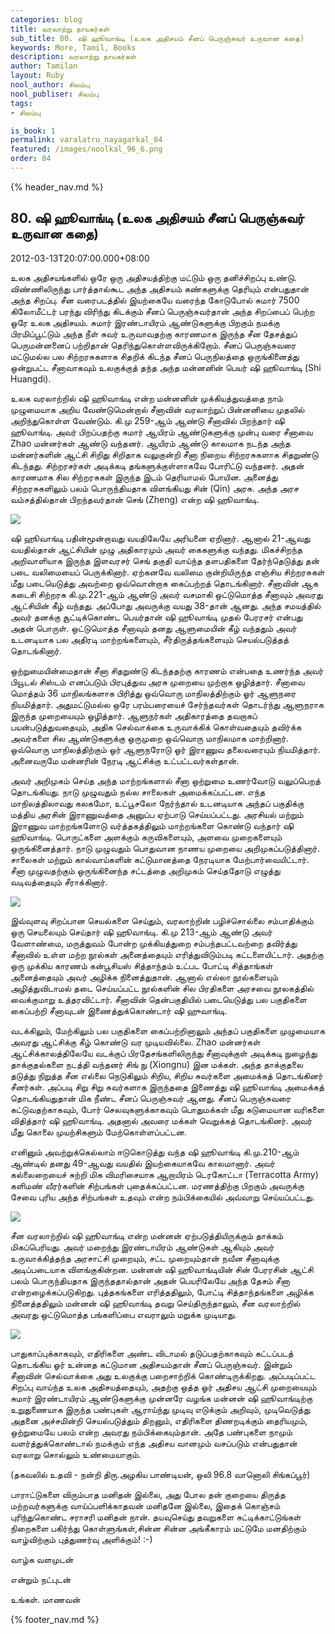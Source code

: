 ```yaml
---
categories: blog
title: வரலாற்று நாயகர்கள்
sub_title: 80. ஷி ஹூவாங்டி (உலக அதிசயம் சீனப் பெருஞ்சுவர் உருவான கதை)
keywords: More, Tamil, Books
description: வரலாற்று நாயகர்கள்
author: Tamilan
layout: Ruby
nool_author: சிலம்பு
nool_publiser: சிலம்பு
tags:
- சிலம்பு

is_book: 1
permalink: varalatru_nayagarkal_84
featured: /images/noolkal_96_6.png
order: 84
---
```

{% header_nav.md %}

## 80. ஷி ஹூவாங்டி (உலக அதிசயம் சீனப் பெருஞ்சுவர் உருவான கதை)

2012-03-13T20:07:00.000+08:00

உலக அதிசயங்களில் ஒரே ஒரு அதிசயத்திற்கு மட்டும் ஒரு தனிச்சிறப்பு உண்டு. விண்ணிலிருந்து பார்த்தால்கூட அந்த அதிசயம் கண்களுக்கு தெரியும் என்பதுதான் அந்த சிறப்பு. சீன வரைபடத்தில் இயற்கையே வரைந்த கோடுபோல் சுமார் 7500 கிலோமீட்டர் பரந்து விரிந்து கிடக்கும் சீனப் பெருஞ்சுவர்தான் அந்த சிறப்பைப் பெற்ற ஒரே உலக அதிசயம். சுமார் இரண்டாயிரம் ஆண்டுகளுக்கு பிறகும் நமக்கு பிரமிப்பூட்டும் அந்த நீள் சுவர் உருவாவதற்கு காரணமாக இருந்த சீன தேசத்துப் பெருமன்னனைப் பற்றிதான் தெரிந்துகொள்ளவிருக்கிறோம். சீனப் பெருஞ்சுவரை மட்டுமல்ல பல சிற்றரசுகளாக சிதறிக் கிடந்த சீனப் பெருநிலத்தை ஒருங்கினைத்து ஒன்றுபட்ட சீனாவாகவும் உலகுக்குத் தந்த அந்த மன்னனின் பெயர் ஷி ஹூவாங்டி (Shi Huangdi).

உலக வரலாற்றில் ஷி ஹூவாங்டி என்ற மன்னனின் முக்கியத்துவத்தை நாம் முழுமையாக அறிய வேண்டுமென்றால் சீனாவின் வரலாற்றுப் பின்னனியை முதலில் அறிந்துகொள்ள வேண்டும். கி.மு 259-ஆம் ஆண்டு சீனாவில் பிறந்தார் ஷி ஹூவாங்டி. அவர் பிறப்பதற்கு சுமார் ஆயிரம் ஆண்டுகளுக்கு முன்பு வரை சீனாவை Zhao மன்னர்கள் ஆண்டு வந்தனர். ஆயிரம் ஆண்டு காலமாக நடந்த அந்த மன்னர்களின் ஆட்சி சிறிது சிறிதாக வலுகுன்றி சீனா நிறைய சிற்றரசுகளாக சிதறுண்டு கிடந்தது. சிற்றரசர்கள் அடிக்கடி தங்களுக்குள்ளாகவே போரிட்டு வந்தனர். அதன் காரணமாக சில சிற்றரசுகள் இருந்த இடம் தெரியாமல் போயின. அனைத்து சிற்றரசுகளிலும் பலம் பொருந்தியதாக விளங்கியது சின் (Qin) அரசு. அந்த அரச வம்சத்தில்தான் பிறந்தவர்தான் செங் (Zheng) என்ற ஷி ஹூவாங்டி.

![](http://2.bp.blogspot.com/-0WSr21JDRI8/T182KO_JaLI/AAAAAAAABMA/_BgHI92Ehb8/s1600/61xkBPT-YpL._SL500_AA300_.jpg)

ஷி ஹூவாங்டி பதின்மூன்றாவது வயதிலேயே அரியனை ஏறினார். ஆனால் 21-ஆவது வயதில்தான் ஆட்சியின் முழு அதிகாரமும் அவர் கைகளுக்கு வந்தது. மிகச்சிறந்த அறிவாளியாக இருந்த இளவரசர் செங் தகுதி வாய்ந்த தளபதிகளை தேர்ந்தெடுத்து தன் படை வலிமையைப் பெருக்கினார். ஏற்கனவே வலிமை குன்றியிருந்த எஞ்சிய சிற்றரசுகள் மீது படையெடுத்து அவற்றை ஒவ்வொன்றாக கைப்பற்றத் தொடங்கினார். சீனாவின் ஆக கடைசி சிற்றரசு கி.மு.221-ஆம் ஆண்டு அவர் வசமாகி ஒட்டுமொத்த சீனாவும் அவரது ஆட்சியின் கீழ் வந்தது. அப்போது அவருக்கு வயது 38-தான் ஆனது. அந்த சமயத்தில் அவர் தனக்கு சூட்டிக்கொண்ட பெயர்தான் ஷி ஹூவாங்டி முதல் பேரரசர் என்பது அதன் பொருள். ஒட்டுமொத்த சீனாவும் தனது ஆளுமையின் கீழ் வந்ததும் அவர் உடனடியாக பல அதிரடி மாற்றங்களையும், சீர்திருத்தங்களையும் செயல்படுத்தத் தொடங்கினார்.

ஒற்றுமையின்மைதான் சீனா சிதறுண்டு கிடந்ததற்கு காரணம் என்பதை உணர்ந்த அவர் பியூடல் சிஸ்டம் எனப்படும் பிரபுத்துவ அரசு முறையை முற்றாக ஒழித்தார். சீனாவை மொத்தம் 36 மாநிலங்களாக பிரித்து ஒவ்வொரு மாநிலத்திற்கும் ஓர் ஆளுநரை நியமித்தார். அதுமட்டுமல்ல ஒரே பரம்பரையைச் சேர்ந்தவர்கள் தொடர்ந்து ஆளுநராக இருந்த முறையையும் ஒழித்தார். ஆளுநர்கள் அதிகாரத்தை தவறாகப் பயன்படுத்துவதையும், அதிக செல்வாக்கை உருவாக்கிக் கொள்வதையும் தவிர்க்க அவர்களை சில ஆண்டுகளுக்கு ஒருமுறை ஒவ்வொரு மாநிலமாக மாற்றினார். ஒவ்வொரு மாநிலத்திற்கும் ஓர் ஆளுநரோடு ஓர் இராணுவ தலைவரையும் நியமித்தார். அனைவருமே மன்னரின் நேரடி ஆட்சிக்கு உட்பட்டவர்கள்தான்.

அவர் அறிமுகம் செய்த அந்த மாற்றங்களால் சீனா ஒற்றுமை உணர்வோடு வலுப்பெறத் தொடங்கியது. நாடு முழுவதும் நல்ல சாலைகள் அமைக்கப்பட்டன. எந்த மாநிலத்திலாவது கலகமோ, உட்பூசலோ நேர்ந்தால் உடனடியாக அந்தப் பகுதிக்கு மத்திய அரசின் இராணுவத்தை அனுப்ப ஏற்பாடு செய்யப்பட்டது. அரசியல் மற்றும் இராணுவ மாற்றங்களோடு வர்த்தகத்திலும் மாற்றங்களை கொண்டு வந்தார் ஷி ஹூவாங்டி. பொருட்களை அளக்கும் கருவிகளையும், அளவை முறைகளையும் ஒருங்கினைத்தார். நாடு முழுவதும் பொதுவான நாணய முறையை அறிமுகப்படுத்தினார். சாலைகள் மற்றும் கால்வாய்களின் கட்டுமானத்தை நேரடியாக மேற்பார்வையிட்டார். சீனா முழுவதற்கும் ஒருங்கினைந்த சட்டத்தை அறிமுகம் செய்ததோடு எழுத்து வடிவத்தையும் சீராக்கினார்.

![](http://4.bp.blogspot.com/-VP241v2zRi4/T182yI2QtJI/AAAAAAAABMY/7mlTxBBsJc4/s320/Qinshihuang.jpg)

இவ்வுளவு சிறப்பான செயல்களை செய்தும், வரலாற்றின் பழிச்சொல்லை சம்பாதிக்கும் ஒரு செயலையும் செய்தார் ஷி ஹூவாங்டி. கி.மு 213-ஆம் ஆண்டு அவர் வேளாண்மை, மருத்துவம் போன்ற முக்கியத்துறை சம்பந்தபட்டவற்றை தவிர்த்து சீனாவில் உள்ள மற்ற நூல்கள் அனைத்தையும் எரித்துவிடும்படி கட்டளையிட்டார். அதற்கு ஒரு முக்கிய காரணம் கன்பூசியஸ் சித்தாந்தம் உட்பட போட்டி சித்தாங்கள் அனைத்தையும் அவர் அழிக்க நினைத்துதான். ஆனால் எல்லா நூல்களையும் அழித்துவிடாமல் தடை செய்யப்பட்ட நூல்களின் சில பிரதிகளை அரசவை நூலகத்தில் வைக்குமாறு உத்தரவிட்டார். சீனாவின் தென்பகுதியில் படையெடுத்து பல பகுதிகளை கைப்பற்றி சீனாவுடன் இணைத்துக்கொண்டார் ஷி ஹுவாங்டி.

வடக்கிலும், மேற்கிலும் பல பகுதிகளை கைப்பற்றினாலும் அந்தப் பகுதிகளை முழுமையாக அவரது ஆட்சிக்கு கீழ் கொண்டு வர முடியவில்லை. Zhao மன்னர்கள் ஆட்சிக்காலத்திலேயே வடக்குப் பிரதேசங்களிலிருந்து சீனாவுக்குள் அடிக்கடி நுழைந்து தாக்குதல்களை நடத்தி வந்தனர் சிங் நு (Xiongnu) இன மக்கள். அந்த தாக்குதலை தடுத்து நிறுத்த சீன எல்லை நெடுகிலும் சிறிய, சிறிய சுவர்களை அமைக்கத் தொடங்கினர் சீனர்கள். அப்படி சிறு சிறு சுவர்களாக இருந்ததை இணைத்து ஷி ஹூவாங்டி அமைக்கத் தொடங்கியதுதான் மிக நீண்ட சீனப் பெருஞ்சுவர் ஆனது. சீனப் பெருஞ்சுவரை கட்டுவதற்காகவும், போர் செலவுகளுக்காகவும் பொதுமக்கள் மீது கடுமையான வரிகளை விதித்தார் ஷி ஹூவாங்டி. அதனால் அவரை மக்கள் வெறுக்கத் தொடங்கினர். அவர் மீது கொலை முயற்சிகளும் மேற்கொள்ளப்பட்டன.

எனினும் அவற்றுக்கெல்லாம் ஈடுகொடுத்து வந்த ஷி ஹூவாங்டி கி.மு.210-ஆம் ஆண்டில் தனது 49-ஆவது வயதில் இயற்கையாகவே காலமானார். அவர் கல்லைறையைச் சுற்றி மிக விமரிசையாக ஆறாயிரம் டெரகோட்டா (Terracotta Army) களிமண் வீரர்களின் சிற்பங்கள் புதைக்கப்பட்டன. மரணத்திற்கு பிறகும் அவருக்கு சேவை புரிய அந்த சிற்பங்கள் உதவும் என்ற நம்பிக்கையில் அவ்வாறு செய்யப்பட்டது.

![](http://4.bp.blogspot.com/-i0H6CnZ1xGE/T182jlwA7aI/AAAAAAAABMQ/P2In3bcga4g/s320/terracotta_warriors_01.jpg)

சீன வரலாற்றில் ஷி ஹூவாங்டி என்ற மன்னன் ஏற்படுத்தியிருக்கும் தாக்கம் மிகப்பெரியது. அவர் மறைந்து இரண்டாயிரம் ஆண்டுகள் ஆகியும் அவர் உருவாக்கித்தந்த அரசாட்சி முறையும், சட்ட முறையும்தான் நவீன சீனாவுக்கு அடிப்படையாக விளங்குகின்றன. மன்னன் ஷி ஹூவாங்டியின் சின் பேரரசின் ஆட்சி பலம் பொருந்தியதாக இருந்ததால்தான் அதன் பெயரிலேயே அந்த தேசம் சீனா என்றழைக்கப்படுகிறது. புத்தகங்களை எரித்ததிலும், போட்டி சித்தாந்தங்களை அழிக்க நினைத்ததிலும் மன்னன் ஷி ஹூவாங்டி தவறு செய்திருந்தாலும், சீன வரலாற்றில் அவரது ஒட்டுமொத்த பங்களிப்பை எவராலும் மறுக்க முடியாது.

![](http://4.bp.blogspot.com/-i-YWb54tWC8/T1830WThL6I/AAAAAAAABMg/twQqDYoRehk/s320/9771006.jpg)

பாதுகாப்புக்காகவும், எதிரிகளை அண்ட விடாமல் தடுப்பதற்காகவும் கட்டப்படத் தொடங்கிய ஓர் உன்னத கட்டுமான அதிசயம்தான் சீனப் பெருஞ்சுவர். இன்றும் சீனாவின் செல்வாக்கை அது உலகுக்கு பறைசாற்றிக் கொண்டிருக்கிறது. அப்படிப்பட்ட சிறப்பு வாய்ந்த உலக அதிசயத்தையும், அதற்கு ஒத்த ஓர் அதிசய ஆட்சி முறையையும் சுமார் இரண்டாயிரம் ஆண்டுகளுக்கு முன்னரே வழங்க மன்னன் ஷி ஹூவாங்டிற்கு உறுதுணையாக இருந்த பண்புகள் ஆராய்ந்து முடிவு எடுக்கும் அறிவும், முடிவெடுத்து அதனை அச்சமின்றி செயல்படுத்தும் திறனும், எதிரிகளை திணறடிக்கும் தைரியமும், ஒற்றுமையே பலம் என்ற அவரது நம்பிக்கையும்தான். அதே பண்புகளை நாமும் வளர்த்துக்கொண்டால் நமக்கும் எந்த அதிசய வானமும் வசப்படும் என்பதுதான் வரலாறு சொல்லும் உண்மையாகும்.

(தகவலில் உதவி - நன்றி திரு.அழகிய பாண்டியன், ஒலி 96.8 வானொலி சிங்கப்பூர்)

பாராட்டுகளை விரும்பாத மனிதன் இல்லை, அது போல தன் குறையை திருத்த மற்றவர்களுக்கு வாய்ப்பளிக்காதவன் மனிதனே இல்லை, இதைக் கொஞ்சம் புரிந்துகொண்ட சராசரி மனிதன் நான். தயவுசெய்து தவறுகளை சுட்டிக்காட்டுங்கள் நிறைகளை பகிர்ந்து கொள்ளுங்கள்,சின்ன சின்ன அங்கீகாரம் மட்டுமே மனதிற்கும் வாழ்விற்கும் புத்துணர்வு அளிக்கும்! :-)

வாழ்க வளமுடன்

என்றும் நட்புடன்

உங்கள். மாணவன்

{% footer_nav.md %}
